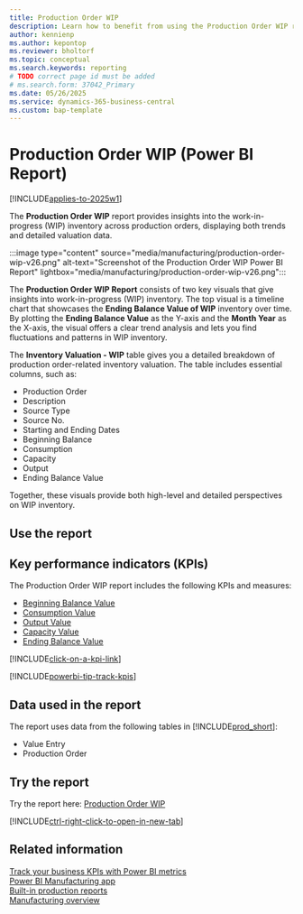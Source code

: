 ```yaml
---
title: Production Order WIP    
description: Learn how to benefit from using the Production Order WIP report.
author: kennienp
ms.author: kepontop
ms.reviewer: bholtorf
ms.topic: conceptual
ms.search.keywords: reporting
# TODO correct page id must be added
# ms.search.form: 37042_Primary 
ms.date: 05/26/2025
ms.service: dynamics-365-business-central
ms.custom: bap-template
---
```


# Production Order WIP (Power BI Report)

[!INCLUDE[applies-to-2025w1](includes/applies-to-2025w1.md)]

 The **Production Order WIP** report provides insights into the work-in-progress (WIP) inventory across production orders, displaying both trends and detailed valuation data.

:::image type="content" source="media/manufacturing/production-order-wip-v26.png" alt-text="Screenshot of the Production Order WIP Power BI Report" lightbox="media/manufacturing/production-order-wip-v26.png":::

The **Production Order WIP Report** consists of two key visuals that give insights into work-in-progress (WIP) inventory. The top visual is a timeline chart that showcases the **Ending Balance Value of WIP** inventory over time. By plotting the **Ending Balance Value** as the Y-axis and the **Month Year** as the X-axis, the visual offers a clear trend analysis and lets you find fluctuations and patterns in WIP inventory.

The **Inventory Valuation - WIP** table gives you a detailed breakdown of production order-related inventory valuation. The table includes essential columns, such as:

- Production Order
- Description
- Source Type
- Source No.
- Starting and Ending Dates
- Beginning Balance
- Consumption
- Capacity
- Output
- Ending Balance Value

Together, these visuals provide both high-level and detailed perspectives on WIP inventory.

## Use the report

## Key performance indicators (KPIs)

The Production Order WIP report includes the following KPIs and measures:

- [Beginning Balance Value](manufacturing-powerbi-kpis.md#beginning-balance-value)
- [Consumption Value](manufacturing-powerbi-kpis.md#consumption-value)
- [Output Value](manufacturing-powerbi-kpis.md#output-value)
- [Capacity Value](manufacturing-powerbi-kpis.md#capacity-value)
- [Ending Balance Value](manufacturing-powerbi-kpis.md#ending-balance-value)

[!INCLUDE[click-on-a-kpi-link](includes/click-on-a-kpi-link.md)]

[!INCLUDE[powerbi-tip-track-kpis](includes/powerbi-tip-track-kpis.md)]

## Data used in the report

The report uses data from the following tables in [!INCLUDE[prod_short](includes/prod_short.md)]:

- Value Entry
- Production Order
  
## Try the report

Try the report here: [Production Order WIP](https://businesscentral.dynamics.com?page=)<!-- TODO Set page ID for link -->

[!INCLUDE[ctrl-right-click-to-open-in-new-tab](includes/ctrl-right-click-to-open-in-new-tab.md)]

## Related information

[Track your business KPIs with Power BI metrics](track-kpis-with-power-bi-metrics.md)  
[Power BI Manufacturing app](manufacturing-powerbi-app.md)  
[Built-in production reports](production-reports.md)  
[Manufacturing overview](production-manage-manufacturing.md)
